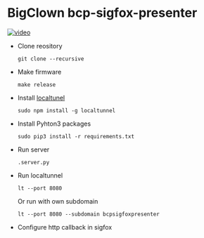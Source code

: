 # BigClown bcp-sigfox-presenter



[![video](https://img.youtube.com/vi/B744ltToEZI/0.jpg)](https://www.youtube.com/watch?v=B744ltToEZI)

* Clone reository
    ```
    git clone --recursive
    ```

* Make firmware
    ```
    make release
    ```

* Install [localtunel](https://localtunnel.me)
	```
	sudo npm install -g localtunnel
	```

* Install Pyhton3 packages
	```
	sudo pip3 install -r requirements.txt
	```

* Run server
    ```
    .server.py
    ```

* Run localtunnel
    ```
    lt --port 8080
    ```

    Or run with own subdomain
    ```
    lt --port 8080 --subdomain bcpsigfoxpresenter
    ```

* Configure http callback in sigfox

